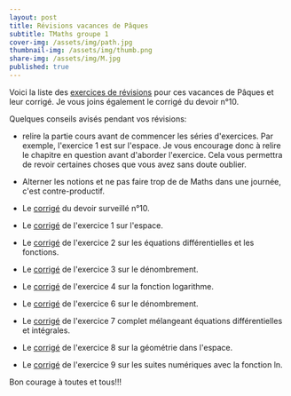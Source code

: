 ```yaml
---
layout: post
title: Révisions vacances de Pâques
subtitle: TMaths groupe 1
cover-img: /assets/img/path.jpg
thumbnail-img: /assets/img/thumb.png
share-img: /assets/img/M.jpg
published: true
---
```


Voici la liste des [exercices de révisions](https://github.com/raveluz/raveluz.github.io/blob/master/pdf/semaine1.paques.pdf) pour ces vacances de Pâques et leur corrigé. Je vous joins également le corrigé du devoir n°10.

Quelques conseils avisés pendant vos révisions:
* relire la partie cours avant de commencer les séries d'exercices. Par exemple, l'exercice 1 est sur l'espace. Je vous encourage donc à relire le chapitre en question avant d'aborder l'exercice. Cela vous permettra de revoir certaines choses que vous avez sans doute oublier.
* Alterner les notions et ne pas faire trop de de Maths dans une journée, c'est contre-productif.

* Le [corrigé](https://github.com/raveluz/raveluz.github.io/blob/master/pdf/Correction.DS10.2024.2025.pdf) du devoir surveillé n°10.
  
* Le [corrigé](https://github.com/raveluz/raveluz.github.io/blob/master/pdf/Correction.Exercice1.paques.pdf) de l'exercice 1 sur l'espace.
  
* Le [corrigé](https://github.com/raveluz/raveluz.github.io/blob/master/pdf/Correction.Exercice2.paques.pdf) de l'exercice 2 sur les équations différentielles et les fonctions.
  
* Le [corrigé](https://github.com/raveluz/raveluz.github.io/blob/master/pdf/Correction.Exercice3.paques.pdf) de l'exercice 3 sur le dénombrement.
  
* Le [corrigé](https://github.com/raveluz/raveluz.github.io/blob/master/pdf/Correction.Exercice4.paques.pdf) de l'exercice 4 sur la fonction logarithme.
  
* Le [corrigé](https://github.com/raveluz/raveluz.github.io/blob/master/pdf/Correction.Exercice6.paques.pdf) de l'exercice 6 sur le dénombrement.

* Le [corrigé](https://github.com/raveluz/raveluz.github.io/blob/master/pdf/Correction.Exercice7.paques.pdf) de l'exercice 7 complet mélangeant équations différentielles et intégrales.

* Le [corrigé](https://github.com/raveluz/raveluz.github.io/blob/master/pdf/Correction.Exercice8.paques.pdf) de l'exercice 8 sur la géométrie dans l'espace.

* Le [corrigé](https://github.com/raveluz/raveluz.github.io/blob/master/pdf/Correction.Exercice9.paques.pdf) de l'exercice 9 sur les suites numériques avec la fonction ln.

Bon courage à toutes et tous!!!





  







